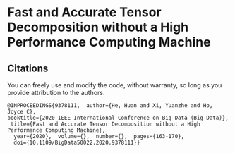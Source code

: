 # Fast and Accurate Tensor Decomposition without a High Performance Computing Machine## CitationsYou can freely use and modify the code, without warranty, so long as you provide attributionto the authors.```@INPROCEEDINGS{9378111,  author={He, Huan and Xi, Yuanzhe and Ho, Joyce C},  booktitle={2020 IEEE International Conference on Big Data (Big Data)},   title={Fast and Accurate Tensor Decomposition without a High Performance Computing Machine},    year={2020},  volume={},  number={},  pages={163-170},    doi={10.1109/BigData50022.2020.9378111}}```